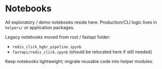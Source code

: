# Notebooks

All exploratory / demo notebooks reside here. Production/CLI logic lives in `helpers/` or application packages.

Legacy notebooks moved from root / fastapi folder:
- `redis_click_hgbr_pipeline.ipynb`
- `fastapi/redis_click.ipynb` (should be relocated here if still needed)

Keep notebooks lightweight; migrate reusable code into helper modules.
